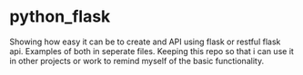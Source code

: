# python_flask
Showing how easy it can be to create and API using flask or restful flask api. Examples of both in seperate files.
Keeping this repo so that i can use it in other projects or work to remind myself of the basic functionality.
